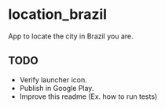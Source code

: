 # location_brazil

App to locate the city in Brazil you are.

## TODO
- Verify launcher icon.
- Publish in Google Play.
- Improve this readme (Ex. how to run tests)